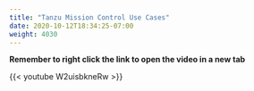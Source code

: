 ```yaml
---
title: "Tanzu Mission Control Use Cases"
date: 2020-10-12T18:34:25-07:00
weight: 4030
--- 
```


**Remember to right click the link to open the video in a new tab**  

{{< youtube W2uisbkneRw >}}
